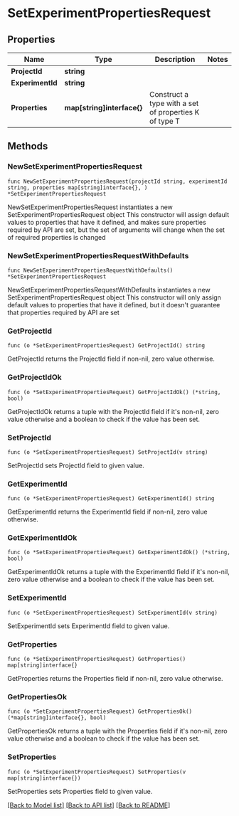 # SetExperimentPropertiesRequest

## Properties

Name | Type | Description | Notes
------------ | ------------- | ------------- | -------------
**ProjectId** | **string** |  | 
**ExperimentId** | **string** |  | 
**Properties** | **map[string]interface{}** | Construct a type with a set of properties K of type T | 

## Methods

### NewSetExperimentPropertiesRequest

`func NewSetExperimentPropertiesRequest(projectId string, experimentId string, properties map[string]interface{}, ) *SetExperimentPropertiesRequest`

NewSetExperimentPropertiesRequest instantiates a new SetExperimentPropertiesRequest object
This constructor will assign default values to properties that have it defined,
and makes sure properties required by API are set, but the set of arguments
will change when the set of required properties is changed

### NewSetExperimentPropertiesRequestWithDefaults

`func NewSetExperimentPropertiesRequestWithDefaults() *SetExperimentPropertiesRequest`

NewSetExperimentPropertiesRequestWithDefaults instantiates a new SetExperimentPropertiesRequest object
This constructor will only assign default values to properties that have it defined,
but it doesn't guarantee that properties required by API are set

### GetProjectId

`func (o *SetExperimentPropertiesRequest) GetProjectId() string`

GetProjectId returns the ProjectId field if non-nil, zero value otherwise.

### GetProjectIdOk

`func (o *SetExperimentPropertiesRequest) GetProjectIdOk() (*string, bool)`

GetProjectIdOk returns a tuple with the ProjectId field if it's non-nil, zero value otherwise
and a boolean to check if the value has been set.

### SetProjectId

`func (o *SetExperimentPropertiesRequest) SetProjectId(v string)`

SetProjectId sets ProjectId field to given value.


### GetExperimentId

`func (o *SetExperimentPropertiesRequest) GetExperimentId() string`

GetExperimentId returns the ExperimentId field if non-nil, zero value otherwise.

### GetExperimentIdOk

`func (o *SetExperimentPropertiesRequest) GetExperimentIdOk() (*string, bool)`

GetExperimentIdOk returns a tuple with the ExperimentId field if it's non-nil, zero value otherwise
and a boolean to check if the value has been set.

### SetExperimentId

`func (o *SetExperimentPropertiesRequest) SetExperimentId(v string)`

SetExperimentId sets ExperimentId field to given value.


### GetProperties

`func (o *SetExperimentPropertiesRequest) GetProperties() map[string]interface{}`

GetProperties returns the Properties field if non-nil, zero value otherwise.

### GetPropertiesOk

`func (o *SetExperimentPropertiesRequest) GetPropertiesOk() (*map[string]interface{}, bool)`

GetPropertiesOk returns a tuple with the Properties field if it's non-nil, zero value otherwise
and a boolean to check if the value has been set.

### SetProperties

`func (o *SetExperimentPropertiesRequest) SetProperties(v map[string]interface{})`

SetProperties sets Properties field to given value.



[[Back to Model list]](../README.md#documentation-for-models) [[Back to API list]](../README.md#documentation-for-api-endpoints) [[Back to README]](../README.md)


